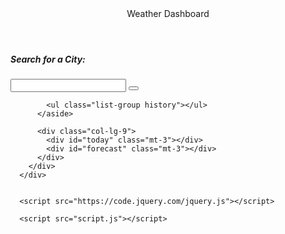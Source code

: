 <!DOCTYPE html>
<html lang="en">
  <head>
    <meta charset="UTF-8" />
    <meta name="viewport" content="width=device-width, initial-scale=1.0" />
    <title>Document</title>
    <link
      rel="stylesheet"
      href="https://maxcdn.bootstrapcdn.com/bootstrap/4.0.0/css/bootstrap.min.css"
      integrity="sha384-Gn5384xqQ1aoWXA+058RXPxPg6fy4IWvTNh0E263XmFcJlSAwiGgFAW/dAiS6JXm"
      crossorigin="anonymous"
    />
  </head>
  <body>
      <header class="container-fluid text-center text-white bg-dark p-2">Weather Dashboard</header>
      <div class="container-fluid">
        <div class="row">
          <aside class="col-lg-3 bg-light">
            <h5 class="mt-1">Search for a City:</h5>
            <div class="form-inline form-group">
              <input class="form-control" type="text" id="search-value" />
              <button class="btn btn-primary" id="search-button"> <i class="fa fa-search"></i> </button>
            </div>
    
            <ul class="list-group history"></ul>
          </aside>
    
          <div class="col-lg-9">
            <div id="today" class="mt-3"></div>
            <div id="forecast" class="mt-3"></div>
          </div>
        </div>
      </div>
 
      
      <script src="https://code.jquery.com/jquery.js"></script>
  <script src="https://cdnjs.cloudflare.com/ajax/libs/twitter-bootstrap/4.0.0/js/bootstrap.bundle.min.js"></script>
      <script src="script.js"></script>

  </body>
</html>
